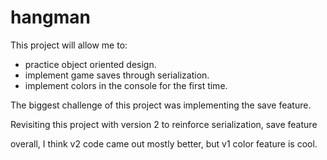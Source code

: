 # hangman

This project will allow me to: 
- practice object oriented design.
- implement game saves through serialization.
- implement colors in the console for the first time.

The biggest challenge of this project was implementing the save feature.

Revisiting this project with version 2 to reinforce serialization, save feature

overall, I think v2 code came out mostly better, but v1 color feature is cool.